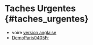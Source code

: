 # Taches Urgentes {#taches_urgentes}

-   voire [ version anglaise](FfiiprojEn "wikilink")
-   [DemoParis0405Fr](DemoParis0405Fr "wikilink")
